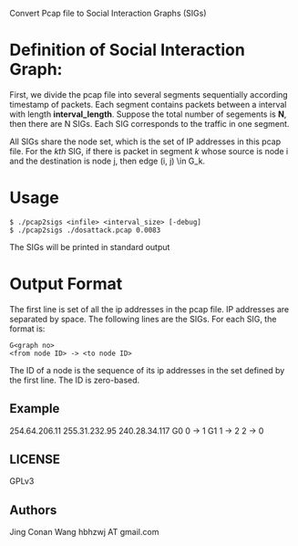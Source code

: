 Convert Pcap file to Social Interaction Graphs (SIGs)

Definition of Social Interaction Graph:
=======================

First, we divide the pcap file into several segments sequentially according
timestamp of packets. Each segment contains packets between a interval with
length **interval_length**. Suppose the total number of segements is **N**,
then there are N SIGs. Each SIG corresponds to the traffic in one segment. 

All SIGs share the node set, which is the set of IP addresses in this pcap
file. For the *kth* SIG, if there is packet in segment *k* whose source is
node i and the destination is node j, then edge (i, j) \in G_k.


Usage
=======================
    $ ./pcap2sigs <infile> <interval_size> [-debug]
    $ ./pcap2sigs ./dosattack.pcap 0.0083

The SIGs will be printed in standard output


Output Format
========================
The first line is set of all the ip addresses in the pcap file. IP addresses are separated
by space.
The following lines are the SIGs. For each SIG, the format is:

    G<graph no>
    <from node ID> -> <to node ID>

The ID of a node is the sequence of its ip addresses in the set defined by the first line. The ID is zero-based.

Example
-----------------
254.64.206.11 255.31.232.95 240.28.34.117
G0
0 -> 1
G1
1 -> 2
2 -> 0




LICENSE
----------------
GPLv3

Authors
----------------
Jing Conan Wang
hbhzwj AT gmail.com
